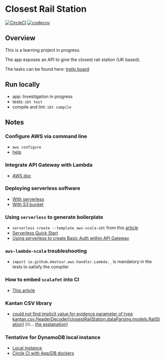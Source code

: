 # Closest Rail Station

[![CircleCI](https://circleci.com/gh/hervit0/closest-rail-station.svg?style=svg)](https://circleci.com/gh/hervit0/closest-rail-station)
[![codecov](https://codecov.io/gh/hervit0/closest-rail-station/branch/master/graph/badge.svg)](https://codecov.io/gh/hervit0/closest-rail-station)


## Overview

This is a learning project in progress.

The app exposes an API to give the closest rail station (UK based).

The tasks can be found here: [trello board](https://trello.com/b/KLKXcGcC)

## Run locally

- app: Investigation in progress
- tests: `sbt test`
- compile and lint: `sbt compile`

## Notes

### Configure AWS via command line

- `aws configure`
- [help](https://docs.aws.amazon.com/cli/latest/userguide/cli-chap-configure.html)

### Integrate API Gateway with Lambda

- [AWS doc](https://docs.aws.amazon.com/lambda/latest/dg/with-on-demand-https-example.html)

### Deploying serverless software

- [With serverless](https://read.acloud.guru/continuous-deployment-with-serverless-and-circleci-772f990820ee)
- [With S3 bucket](https://vmokshagroup.com/blog/automating-deployment-of-aws-lambda/)

### Using `serverless` to generate boilerplate

- `serverless create --template aws-scala-sbt` from this [article](https://medium.com/@mkotsur/this-is-why-you-should-consider-using-aws-lambda-scala-6b3ea841f8b0)
- [Serverless Quick Start](https://serverless.com/framework/docs/providers/aws/guide/quick-start/)
- [Using serverless to create Basic Auth within API Gateway](https://medium.com/@Da_vidgf/http-basic-auth-with-api-gateway-and-serverless-5ae14ad0a270)

### `aws-lambda-scala` troubleshooting

- `import io.github.mkotsur.aws.handler.Lambda._` is mandatory in the tests to satisfy the compiler

### How to embed `scalafmt` into CI

- [This article](https://medium.com/zyseme-technology/code-formatting-scalafmt-and-the-git-pre-commit-hook-3de71d099514)

### Kantan CSV library

- [could not find implicit value for evidence parameter of type kantan.csv.HeaderDecoder[closestRailStation.dataParsing.models.RailStation]](https://github.com/nrinaudo/kantan.csv/issues/41) (:roll_eyes:... [the explanation](https://nrinaudo.github.io/kantan.csv/headers.html))

### Tentative for DynamoDB local instance

- [Local instance](https://stackoverflow.com/questions/54665643/local-dynamodb-unable-to-execute-http-request-connection-refused)
- [Circle CI with App/DB dockers](https://circleci.com/docs/2.0/postgres-config/)

